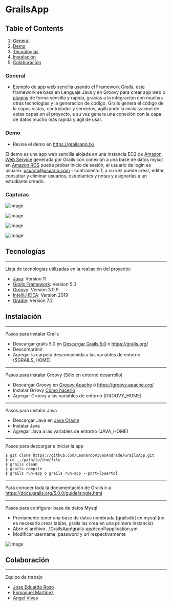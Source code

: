 # GrailsApp


## Table of Contents
1. [General](#general)
2. [Demo](#demo)
3. [Tecnologías](#tecnologías)
4. [Instalación](#instalación)
5. [Colaboración](#colaboración)

### General
* Ejemplo de app web sencilla usando el Framework Grails, este framework se basa en Lenguaje Java y en Groovy para crear app web o [plugins](https://plugins.grails.org/) de forma sencilla y rapida, gracias a la integración con muchas otras tecnologías y la generacion de código, Grails genera el código de la capas vistas, controlador y servicios, agilizando la inicializacion de estas capas en el proyecto, a su vez genera una conexión con la capa de datos mucho más rapida y ágil de usar.

### Demo
* Revise el demo en https://grailsapp.tk/

El demo es una app web sencilla alojada en una instancia EC2 de [Amazon Web Service](https://aws.amazon.com/) generada por Grails con conexión a una base de datos mysql en [Amazon RDS](https://aws.amazon.com/es/rds/) puede probar inicio de sesión, el usuario de login es usuario: usuario@usuario.com - contraseña: 1, a su vez puede crear, editar, consultar y eliminar usuarios, estudiantes y notas y asignarlas a un estudiante creado.

### Capturas

![image](https://user-images.githubusercontent.com/46111379/139271020-d6e9f2d4-6da1-4a44-933b-98853dd28401.png)

![image](https://user-images.githubusercontent.com/46111379/139337744-b0d73b2b-a6d9-4d40-81bc-5cdb2e10c051.png)

![image](https://user-images.githubusercontent.com/46111379/139337783-98c3610f-44d2-449a-a8fa-2184776217dd.png)

![image](https://user-images.githubusercontent.com/46111379/139337804-23ad6253-61c5-4544-80f0-2864a93cf25d.png)

## Tecnologías
***
Lista de tecnologias utilizadas en la realiación del proyecto:
* [Java](https://www.oracle.com/java/technologies/downloads/): Version 11
* [Grails Framework](https://grails.org/): Version 5.0
* [Groovy](https://groovy.apache.org/): Version 3.0.9
* [IntelliJ IDEA](https://www.jetbrains.com/es-es/idea/): Version 2019
* [Gradle](https://gradle.org/): Version 7.2

## Instalación

*** 
Pasos para instalar Grails
* Descargar grails 5.0 en [Descargar Grails 5.0](https://github.com/grails/grails-core/releases/download/v5.0.0/grails-5.0.0.zip)  ó https://grails.org/
* Descomprimir
* Agregar la carpeta descompimida a las variables de entorno ($GRAILS_HOME)

*** 
Pasos para instalar Groovy (Sólo en entorno desarrollo)
* Descargar Groovy en [Groovy Apache](https://groovy.apache.org/download.html) ó https://groovy.apache.org/
* Instalar Grrovy [Cómo hacerlo](https://groovy-lang.org/install.html)
* Agregar Groovy a las variables de entorno (GROOVY_HOME)

*** 
Pasos para instalar Java
* Descargar Java en [Java Oracle](https://www.oracle.com/java/technologies/downloads/)
* Instalar Java 
* Agregar Java a las variables de entorno (JAVA_HOME)

***
Pasos para descargar e iniciar la app
```
$ git clone https://github.com/LeonardoVivasAndrade/GrailsApp.git
$ cd ../path/to/the/file
$ grails clean
$ grails compile
$ grails run-app o grails run-app --port=[puerto]
```

***
Para conocer toda la documentación de Grails ir a https://docs.grails.org/5.0.0/guide/single.html

***
Pasos para configurar base de datos Mysql
* Previamente tener una base de datos nombrada [grailsdb] en mysql (no es necesario crear tablas, grails las crea en una primera instancia)
* Abrir el archivo ..\GrailsApp\grails-app\conf\application.yml
* Modificar username, password y url respectivamente

![image](https://user-images.githubusercontent.com/46111379/139277700-333fb1ba-8df6-4f46-9286-9e29c2ed65d5.png)

## Colaboración
***
Equipo de trabajo
* [Jose Eduardo Rozo](https://github.com/joseedye)
* [Enmanuel Martínez](https://github.com/enmanuelM9999)
* [Angel Vivas](https://github.com/LeonardoVivasAndrade)
